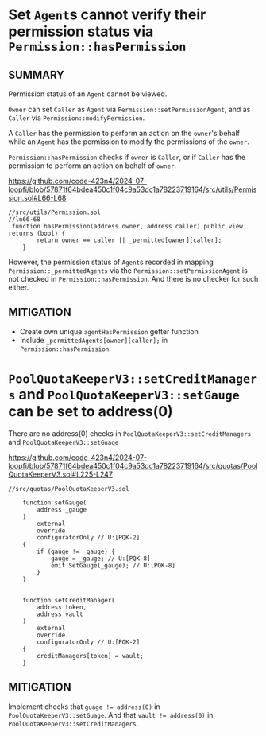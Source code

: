 # Set `Agent`s cannot verify their permission status via `Permission::hasPermission`

## SUMMARY

Permission status of an `Agent` cannot be viewed.

`Owner` can set `Caller` as `Agent` via `Permission::setPermissionAgent`, and as `Caller` via `Permission::modifyPermission`.

A `Caller` has the permission to perform an action on the `owner`'s behalf while an `Agent` has the permission to modify the permissions of the `owner`.

`Permission::hasPermission` checks if `owner` is `Caller`, or if `Caller` has the permission to perform an action on behalf of `owner`.

https://github.com/code-423n4/2024-07-loopfi/blob/57871f64bdea450c1f04c9a53dc1a78223719164/src/utils/Permission.sol#L66-L68

```
//src/utils/Permission.sol
//ln66-68
 function hasPermission(address owner, address caller) public view returns (bool) {
        return owner == caller || _permitted[owner][caller];  
    }

```

However, the permission status of `Agent`s recorded in mapping `Permission::_permittedAgents` via the `Permission::setPermissionAgent` is not checked in `Permission::hasPermission`. And there is no checker for such either.

## MITIGATION
* Create own unique `agentHasPermission` getter function
* Include `_permittedAgents[owner][caller];` in `Permission::hasPermission`.


# `PoolQuotaKeeperV3::setCreditManagers` and `PoolQuotaKeeperV3::setGauge` can be set to address(0)

There are no address(0) checks in `PoolQuotaKeeperV3::setCreditManagers` and `PoolQuotaKeeperV3::setGuage`

https://github.com/code-423n4/2024-07-loopfi/blob/57871f64bdea450c1f04c9a53dc1a78223719164/src/quotas/PoolQuotaKeeperV3.sol#L225-L247

```
//src/quotas/PoolQuotaKeeperV3.sol

    function setGauge(
        address _gauge
    )
        external
        override
        configuratorOnly // U:[PQK-2]
    {
        if (gauge != _gauge) {
            gauge = _gauge; // U:[PQK-8]
            emit SetGauge(_gauge); // U:[PQK-8]
        }
    }


    function setCreditManager(
        address token,
        address vault
    )
        external
        override
        configuratorOnly // U:[PQK-2]
    {
        creditManagers[token] = vault;
    }
```

## MITIGATION

Implement checks that `guage != address(0)` in  `PoolQuotaKeeperV3::setGuage`. And that `vault != address(0)` in `PoolQuotaKeeperV3::setCreditManagers`.


